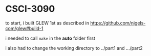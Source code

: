# CSCI-3090
to start, i built GLEW 1st as described in https://github.com/nigels-com/glew#build-1

i needed to call `make` in the **auto** folder first

i also had to change the working directory to ../part1 and .../part2

